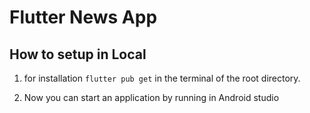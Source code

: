 # Flutter News App


## How to setup in Local

1. for installation 
```flutter pub get```
in the terminal of the root directory.

2. Now you can start an application by running in Android studio 
